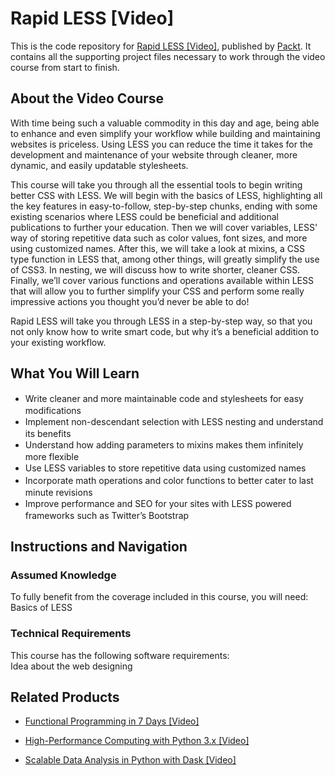 # Rapid LESS [Video]
This is the code repository for [Rapid LESS [Video]](https://www.packtpub.com/web-development/rapid-less-video?utm_source=github&utm_medium=repository&utm_campaign=9781783989768), published by [Packt](https://www.packtpub.com/?utm_source=github). It contains all the supporting project files necessary to work through the video course from start to finish.
## About the Video Course
With time being such a valuable commodity in this day and age, being able to enhance and even simplify your workflow while building and maintaining websites is priceless. Using LESS you can reduce the time it takes for the development and maintenance of your website through cleaner, more dynamic, and easily updatable stylesheets.

This course will take you through all the essential tools to begin writing better CSS with LESS.
We will begin with the basics of LESS, highlighting all the key features in easy-to-follow, step-by-step chunks, ending with some existing scenarios where LESS could be beneficial and additional publications to further your education.
Then we will cover variables, LESS' way of storing repetitive data such as color values, font sizes, and more using customized names. After this, we will take a look at mixins, a CSS type function in LESS that, among other things, will greatly simplify the use of CSS3. In nesting, we will discuss how to write shorter, cleaner CSS. Finally, we’ll cover various functions and operations available within LESS that will allow you to further simplify your CSS and perform some really impressive actions you thought you’d never be able to do!

Rapid LESS will take you through LESS in a step-by-step way, so that you not only know how to write smart code, but why it’s a beneficial addition to your existing workflow.

<H2>What You Will Learn</H2>
<DIV class=book-info-will-learn-text>
<UL>
<LI><SPAN style="LINE-HEIGHT: 20px; BACKGROUND-COLOR: transparent">Write cleaner and more maintainable code and stylesheets for easy modifications</SPAN> 
<LI><SPAN style="LINE-HEIGHT: 20px; BACKGROUND-COLOR: transparent">Implement non-descendant selection with LESS nesting and understand its benefits</SPAN> 
<LI><SPAN style="LINE-HEIGHT: 20px; BACKGROUND-COLOR: transparent">Understand how adding parameters to mixins makes them infinitely more flexible</SPAN> 
<LI><SPAN style="LINE-HEIGHT: 20px; BACKGROUND-COLOR: transparent">Use LESS variables to store repetitive data using customized names</SPAN> 
<LI><SPAN style="LINE-HEIGHT: 20px; BACKGROUND-COLOR: transparent">Incorporate math operations and color functions to better cater to last minute revisions</SPAN> 
<LI><SPAN style="LINE-HEIGHT: 20px; BACKGROUND-COLOR: transparent">Improve performance and SEO for your sites with LESS powered frameworks such as Twitter’s Bootstrap</SPAN> </LI></UL></DIV>

## Instructions and Navigation
### Assumed Knowledge
To fully benefit from the coverage included in this course, you will need:<br/>
Basics of LESS
### Technical Requirements
This course has the following software requirements:<br/>
Idea about the web designing

## Related Products
* [Functional Programming in 7 Days [Video]](https://www.packtpub.com/application-development/functional-programming-7-days-video?utm_source=github&utm_medium=repository&utm_campaign=9781788990295)

* [High-Performance Computing with Python 3.x [Video]](https://www.packtpub.com/application-development/high-performance-computing-python-3x-video?utm_source=github&utm_medium=repository&utm_campaign=9781789956252)

* [Scalable Data Analysis in Python with Dask [Video]](https://www.packtpub.com/web-development/scalable-data-analysis-python-dask-video?utm_source=github&utm_medium=repository&utm_campaign=9781789808926)


